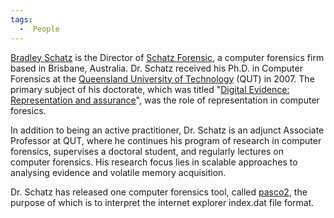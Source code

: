 ```yaml
---
tags:
  -  People
---
```

[Bradley Schatz](https://schatzforensic.com/about/) is the
Director of [Schatz Forensic](https://schatzforensic.com/), a
computer forensics firm based in Brisbane, Australia. Dr. Schatz
received his Ph.D. in Computer Forensics at the [Queensland University
of Technology](http://www.qut.adu.au/) (QUT) in 2007. The primary
subject of his doctorate, which was titled "[Digital Evidence:
Representation and
assurance](https://schatzforensic.com/publications/#digital-evidence-representation-and-assurance-thesis)",
was the role of representation in computer foresics.

In addition to being an active practitioner, Dr. Schatz is an adjunct
Associate Professor at QUT, where he continues his program of research
in computer forensics, supervises a doctoral student, and regularly
lectures on computer forensics. His research focus lies in scalable
approaches to analysing evidence and volatile memory acquisition.

Dr. Schatz has released one computer forensics tool, called
[pasco2](http://www.bschatz.org/2006/pasco2/), the purpose of which is
to interpret the internet explorer index.dat file format.

